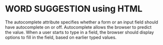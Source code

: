 # WORD SUGGESTION using HTML
 The autocomplete attribute specifies whether a form or an input field should have autocomplete on or off. Autocomplete allows the browser to predict the value. When a user starts to type in a field, the browser should display options to fill in the field, based on earlier typed values.
